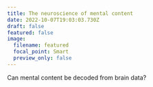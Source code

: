 ```yaml
---
title: The neuroscience of mental content
date: 2022-10-07T19:03:03.730Z
draft: false
featured: false
image:
  filename: featured
  focal_point: Smart
  preview_only: false
---
```

Can mental content be decoded from brain data?